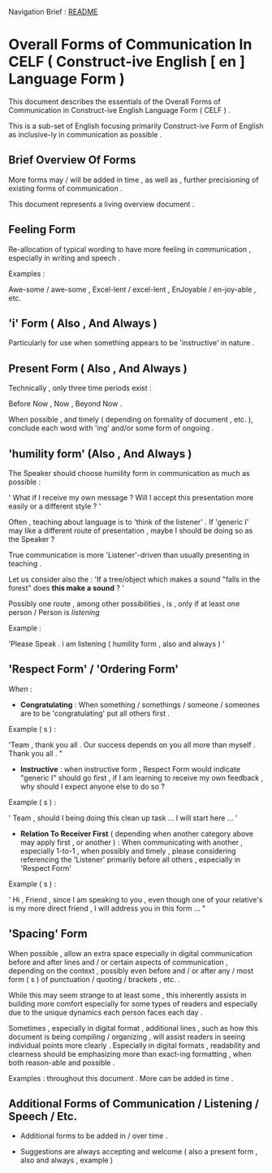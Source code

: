 Navigation Brief : [README](README.md)

# Overall Forms of Communication In CELF ( Construct-ive English [ en ] Language Form )

This document describes the essentials of the Overall Forms of Communication in Construct-ive English Language Form ( CELF ) .

This is a sub-set of English focusing primarily Construct-ive Form of English as inclusive-ly in communication as possible .

## Brief Overview Of Forms

More forms may / will be added in time , as well as , further precisioning of existing forms of communication .

This document represents a living overview document .

## Feeling Form

Re-allocation of typical wording to have more feeling in communication , especially in writing and speech .

Examples :

Awe-some / awe-some , Excel-lent / excel-lent , EnJoyable / en-joy-able , etc.

## 'i' Form ( Also , And Always )

Particularly for use when something appears to be 'instructive' in nature .

## Present Form ( Also , And Always )

Technically , only three time periods exist :

Before Now , Now , Beyond Now .

When possible , and timely ( depending on formality of document , etc. ), conclude each word with 'ing' and/or some form of ongoing .

## 'humility form' (Also , And Always )

The Speaker should choose humility form in communication as much as possible :

' What if I receive my own message ? Will I accept this presentation more easily or a different style ? '

Often , teaching about language is to 'think of the listener' . If 'generic I' may like a different route of presentation , maybe I should be doing so as the Speaker ?

True communication is more 'Listener'-driven than usually presenting in teaching .

Let us consider also the : 'If a tree/object which makes a sound "falls in the forest" does **this make a sound** ? '

Possibly one route , among other possibilities , is , only if at least one person / Person is *listening*

Example :

'Please Speak .
i am listening
( humility form , also and always ) '

## 'Respect Form' / 'Ordering Form'

*When* :

* **Congratulating** : When something / somethings / someone / someones are to be 'congratulating' put all others first .

Example ( s ) :

'Team , thank you all . Our success depends on you all more than myself . Thank you all . "

* **Instructive** : when instructive form , Respect Form would indicate "generic I" should go first , if I am learning to receive my own feedback , why should I expect anyone else to do so ?

Example ( s ) :

' Team , should I being doing this clean up task ... I will start here ... '

* **Relation To Receiver First** ( depending when another category above may apply first , or another ) : When communicating with another , especially 1-to-1 , when possibly and timely , please considering referencing the 'Listener' primarily before all others , especially in 'Respect Form'

Example ( s ) :

' Hi , Friend , since I am speaking to you , even though one of your relative's is my more direct friend , I will address you in this form ... "

## 'Spacing' Form

When possible , allow an extra space especially in digital communication before and after lines and / or certain aspects of communication , depending on the context , possibly even before and / or after any / most form ( s )  of punctuation / quoting / brackets , etc. .

While this may seem strange to at least some , this inherently assists in building more comfort especially for some types of readers and especially due to the unique dynamics each person faces each day .

Sometimes , especially in digital format , additional lines , such as how this document is being compiling / organizing , will assist readers in seeing individual points more clearly .
Especially in digital formats , readability and clearness should be emphasizing more than exact-ing formatting , when both reason-able and possible .

Examples : throughout this document . More can be added in time .

## Additional Forms of Communication / Listening / Speech / Etc.

* Additional forms to be added in / over time .

* Suggestions are always accepting and welcome ( also a present form , also and always , example )

